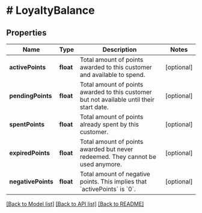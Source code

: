 # # LoyaltyBalance

## Properties

Name | Type | Description | Notes
------------ | ------------- | ------------- | -------------
**activePoints** | **float** | Total amount of points awarded to this customer and available to spend. | [optional] 
**pendingPoints** | **float** | Total amount of points awarded to this customer but not available until their start date. | [optional] 
**spentPoints** | **float** | Total amount of points already spent by this customer. | [optional] 
**expiredPoints** | **float** | Total amount of points awarded but never redeemed. They cannot be used anymore. | [optional] 
**negativePoints** | **float** | Total amount of negative points. This implies that &#x60;activePoints&#x60; is &#x60;0&#x60;. | [optional] 

[[Back to Model list]](../../README.md#documentation-for-models) [[Back to API list]](../../README.md#documentation-for-api-endpoints) [[Back to README]](../../README.md)


